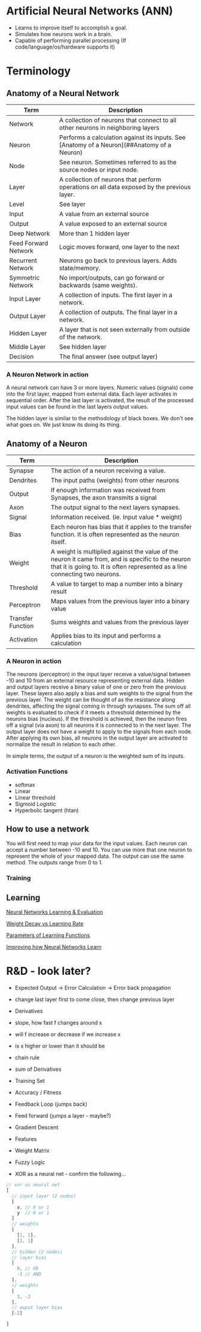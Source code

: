 # Artificial Neural Networks (ANN)

- Learns to improve itself to accomplish a goal.
- Simulates how neurons work in a brain.
- Capable of performing parallel processing (If code/language/os/hardware supports it)

# Terminology

## Anatomy of a Neural Network
| Term | Description |
| --- | --- |
| Network | A collection of neurons that connect to all other neurons in neighboring layers |
| Neuron | Performs a calculation against its inputs. See [Anatomy of a Neuron](##Anatomy of a Neuron) |
| Node | See neuron. Sometimes referred to as the source nodes or input node. |
| Layer | A collection of neurons that perform operations on all data exposed by the previous layer. |
| Level | See layer |
| Input | A value from an external source |
| Output | A value exposed to an external source |
| Deep Network | More than 1 hidden layer |
| Feed Forward Network | Logic moves forward, one layer to the next |
| Recurrent Network | Neurons go back to previous layers. Adds state/memory. |
| Symmetric Network | No import/outputs, can go forward or backwards (same weights). |
| Input Layer | A collection of inputs. The first layer in a network. |
| Output Layer | A collection of outputs. The final layer in a network. |
| Hidden Layer | A layer that is not seen externally from outside of the network. |
| Middle Layer | See hidden layer |
| Decision | The final answer (see output layer) |

### A Neuron Network in action
A neural network can have 3 or more layers. Numeric values (signals) come into the first layer, mapped from external data. Each layer activates in sequential order. After the last layer is activated, the result of the processed input values can be found in the last layers output values.

The hidden layer is similar to the methodology of black boxes. We don't see what goes on. We just know its doing its thing.

## Anatomy of a Neuron

| Term | Description |
| --- | --- |
| Synapse | The action of a neuron receiving a value. |
| Dendrites | The input paths (weights) from other neurons |
| Output | If enough information was received from Synapses, the axon transmits a signal |
| Axon | The output signal to the next layers synapses. |
| Signal | Information received. (ie. Input value * weight) |
| Bias | Each neuron has bias that it applies to the transfer function. It is often represented as the neuron itself. |
| Weight | A weight is multiplied against the value of the neuron it came from, and is specific to the neuron that it is going to. It is often represented as a line connecting two neurons. |
| Threshold | A value to target to map a number into a binary result  |
| Perceptron | Maps values from the previous layer into a binary value |
| Transfer Function | Sums weights and values from the previous layer |
| Activation | Applies bias to its input and performs a calculation |

### A Neuron in action

The neurons (perceptron) in the input layer receive a value/signal between -10 and 10 from an external resource representing external data. Hidden and output layers receive a binary value of one or zero from the previous layer. These layers also apply a bias and sum weights to the signal from the previous layer. The weight can be thought of as the resistance along dendrites, affecting the signal coming in through synapses. The sum off all weights is evaluated to check if it meets a threshold determined by the neurons bias (nucleus). If the threshold is achieved, then the neuron fires off a signal (via axon) to all neurons it is connected to in the next layer. The output layer does not have a weight to apply to the signals from each node. After applying its own bias, all neurons in the output layer are activated to normalize the result in relation to each other.

In simple terms, the output of a neuron is the weighted sum of its inputs.

### Activation Functions
- softmax
- Linear
- Linear threshold
- Sigmoid Logistic
- Hyperbolic tangent (htan)

## How to use a network

You will first need to map your data for the input values. Each neuron can accept a number between -10 and 10. You can use more that one neuron to represent the whole of your mapped data. The output can use the same method. The outputs range from 0 to 1.

### Training

## Learning
[Neural Networks Learning & Evaluation](http://cs231n.github.io/neural-networks-3/)

[Weight Decay vs Learning Rate](http://stats.stackexchange.com/questions/29130/difference-between-neural-net-weight-decay-and-learning-rate)

[Parameters of Learning Functions](http://www.ra.cs.uni-tuebingen.de/SNNS/UserManual/node52.html)

[Improving how Neural Networks Learn](http://neuralnetworksanddeeplearning.com/chap3.html)

# R&D - look later?

- Expected Output -> Error Calculation -> Error back propagation
 - change last layer first to come close, then change previous layer
- Derivatives
 - slope, how fast f changes around x
 - will f increase or decrease if we increase x
 - is x higher or lower than it should be
 - chain rule
 - sum of Derivatives

- Training Set
- Accuracy / Fitness
- Feedback Loop (jumps back)
- Feed forward (jumps a layer - maybe?)
- Gradient Descent
- Features
- Weight Matrix
- Fuzzy Logic
- XOR as a neural net - confirm the following...

```javascript
// xor as neural net
[
  // input layer (2 nodes)
  [
    x, // 0 or 1
    y  // 0 or 1
  ]
  // weights
  [
    [1, 1],
    [1, 1]
  ],
  // hidden (2 nodes)
  // layer bias
  [
    0, // OR
    -1 // AND
  ],
  // weights
  [
    3, -2
  ],
  // ouput layer bias
  [-2]

]
```
